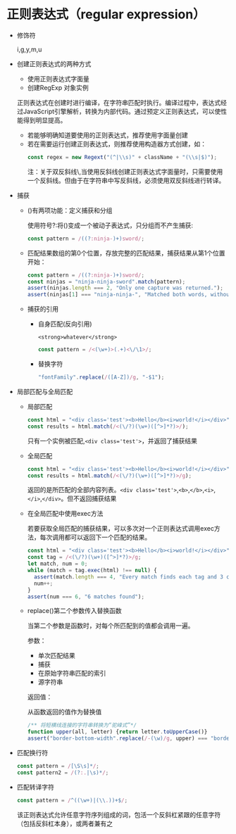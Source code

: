 # 正则表达式（regular expression）
* 修饰符

  i,g,y,m,u
* 创建正则表达式的两种方式

  * 使用正则表达式字面量
  * 创建RegExp 对象实例

  正则表达式在创建时进行编译，在字符串匹配时执行。编译过程中，表达式经过JavaScript引擎解析，转换为内部代码。通过预定义正则表达式，可以使性能得到明显提高。

  * 若能够明确知道要使用的正则表达式，推荐使用字面量创建
  * 若在需要运行创建正则表达式，则推荐使用构造器方式创建，如：
    ```javascript
    const regex = new Regext("(^|\\s)" + className + "(\\s|$)");
    ```
    注：关于双反斜线\\,当使用反斜线创建正则表达式字面量时，只需要使用一个反斜线。但由于在字符串中写反斜线，必须使用双反斜线进行转译。
* 捕获
  * ()有两项功能：定义捕获和分组

    使用符号?:将()变成一个被动子表达式，只分组而不产生捕获:
    ```javascript
    const pattern = /((?:ninja-)+)sword/;
    ```
  * 匹配结果数组的第0个位置，存放完整的匹配结果，捕获结果从第1个位置开始：
    ```javascript
    const pattern = /((?:ninja-)+)sword/;
    const ninjas = "ninja-ninja-sword".match(pattern);
    assert(ninjas.length === 2, "Only one capture was returned.");
    assert(ninjas[1] === "ninja-ninja-", "Matched both words, without any extra capture."));
    ```
  * 捕获的引用
    * 自身匹配(反向引用)

      `<strong>whatever</strong>`
      ```javascript
      const pattern = /<(\w+)>(.+)<\/\1>/;
      ```
    * 替换字符
      ```javascript
      "fontFamily".replace(/([A-Z])/g, "-$1");
      ```
* 局部匹配与全局匹配
  * 局部匹配
    ```javascript
    const html = "<div class='test'><b>Hello</b><i>world!</i></div>";
    const results = html.match(/<(\/?)(\w+)([^>]*?)>/);
    ```
    只有一个实例被匹配,`<div class='test'>`，并返回了捕获结果
  * 全局匹配
    ```javascript
    const html = "<div class='test'><b>Hello</b><i>world!</i></div>";
    const results = html.match(/<(\/?)(\w+)([^>]*?)>/g);
    ```
    返回的是所匹配的全部内容列表。`<div class='test'>`,`<b>`,`</b>`,`<i>`,`</i>`,`</div>`。但不返回捕获结果

  * 在全局匹配中使用exec方法

    若要获取全局匹配的捕获结果，可以多次对一个正则表达式调用exec方法，每次调用都可以返回下一个匹配的结果。
    ```javascript
    const html = "<div class='test'><b>Hello</b><i>world!</i></div>";
    const tag = /<(\/?)(\w+)([^>]*?)>/g;
    let match, num = 0;
    while (match = tag.exec(html) !== null) {
      assert(match.length === 4, "Every match finds each tag and 3 captures.")
      num++;
    }
    assert(num === 6, "6 matches found");
    ```
  * replace()第二个参数传入替换函数

    当第二个参数是函数时，对每个所匹配到的值都会调用一遍。

    参数：
    * 单次匹配结果
    * 捕获
    * 在原始字符串匹配的索引
    * 源字符串

    返回值：

    从函数返回的值作为替换值
    ```javascript
    /** 将短横线连接的字符串转换为“驼峰式”*/
    function upper(all, letter) {return letter.toUpperCase()}
    assert("border-bottom-width".replace(/-(\w)/g, upper) === "borderBottomWidth", "Camel cased a hyphenated string.");
    ```
* 匹配换行符
  ```javascript
  const pattern = /[\S\s]*/;
  const pattern2 = /(?:.|\s)*/;
  ```
* 匹配转译字符
  ```javascript
  const pattern = /^((\w+)|(\\.))+$/;
  ```
  该正则表达式允许任意字符序列组成的词，包活一个反斜杠紧跟的任意字符（包括反斜杠本身），或两者兼有之
